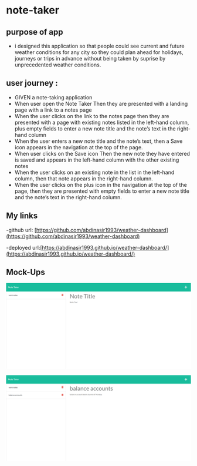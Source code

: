 # note-taker

## purpose of app

- i designed this application so that people could see current and future weather conditions for any city so they could
  plan ahead for holidays, journeys or trips in advance without being taken by suprise by unprecedented weather conditions.

## user journey :

- GIVEN a note-taking application
- When user open the Note Taker
  Then they are presented with a landing page with a link to a notes page
- When the user clicks on the link to the notes page then they are presented with a page with existing notes listed in the left-hand column,
  plus empty fields to enter a new note title and the note’s text in the right-hand column
- When the user enters a new note title and the note’s text, then a Save icon appears in the navigation at the top of the page.
- When user clicks on the Save icon Then the new note they have entered is saved and appears in the left-hand column with the other existing notes
- When the user clicks on an existing note in the list in the left-hand column, then that note appears in the right-hand column.
- When the user clicks on the plus icon in the navigation at the top of the page, then they are presented with empty fields to enter a new note title and the note’s text in the right-hand column.

## My links

-github url: [https://github.com/abdinasir1993/weather-dashboard](https://github.com/abdinasir1993/weather-dashboard)

-deployed url:[https://abdinasir1993.github.io/weather-dashboard/](https://abdinasir1993.github.io/weather-dashboard/)

## Mock-Ups

![Existing notes are listed in the left-hand column with empty fields on the right-hand side for the new note’s title and text.](./public/assets/images/screencapture-localhost-4000-notes-2022-06-30-15_37_15.png)

![Note titled “Balance accounts” reads, “Balance account books by end of day Monday,” with other notes listed on the left.](./public/assets/images/screencapture-localhost-4000-notes-2022-06-30-15_40_55.png)
